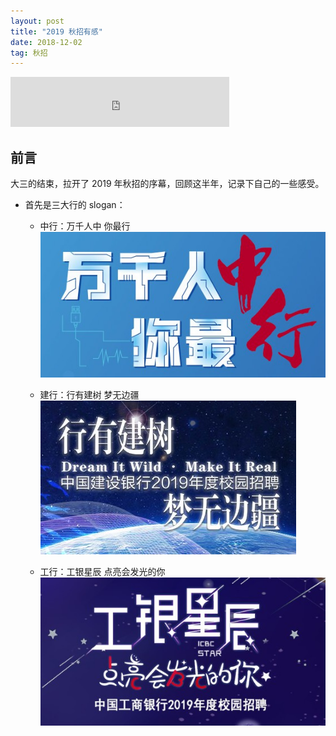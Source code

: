 ```yaml
---
layout: post
title: "2019 秋招有感"
date: 2018-12-02
tag: 秋招
--- 
```


<iframe src="https://open.spotify.com/embed/track/57sk9X1fPLXRfkw74XNrmK" width="350" height="80" frameborder="0" allowtransparency="true" allow="encrypted-media"></iframe>

## 前言

大三的结束，拉开了 2019 年秋招的序幕，回顾这半年，记录下自己的一些感受。

- 首先是三大行的 slogan：
    - 中行：万千人中 你最行
    ![](/images/posts/bank/boc.jpg)
    
    - 建行：行有建树 梦无边疆
    ![](/images/posts/bank/ccb.jpg)
    
    - 工行：工银星辰 点亮会发光的你
    ![](/images/posts/bank/icbc.jpg)
